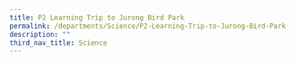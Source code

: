 ```yaml
---
title: P2 Learning Trip to Jurong Bird Park
permalink: /departments/Science/P2-Learning-Trip-to-Jurong-Bird-Park
description: ""
third_nav_title: Science
---
```

